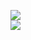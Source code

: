 [![](https://img.shields.io/badge/Made%20With-Github%20Spray-lightgrey.svg?style=for-the-badge&logo=github)](https://github.com/Annihil/github-spray#5986)  
[![](https://i.imgur.com/2DrTn0Z.gif)](https://github.com/Annihil/github-spray)